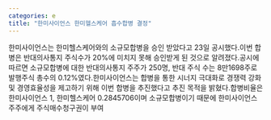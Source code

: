 ```yaml
---
categories: e
title: "한미사이언스 한미헬스케어 흡수합병 결정"
---
```

한미사이언스는 한미헬스케어와의 소규모합병을 승인 받았다고 23일 공시했다.이번 합병은 반대의사통지 주식수가 20%에 미치지 못해 승인받게 된 것으로 알려졌다.공시에 따르면 소규모합병에 대한 반대의사통지 주주가 250명, 반대 주식 수는 8만1698주로 발행주식 총수의 0.12%였다.한미사이언스는 합병을 통한 시너지 극대화로 경쟁력 강화 및 경영효율성을 제고하기 위해 이번 합병을 추진했다고 추진 목적을 밝혔다.합병비율은 한미사이언스 1, 한미헬스케어 0.2845706이며 소규모합병이기 때문에 한미사이언스 주주에게 주식매수청구권이 부여